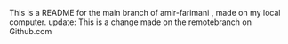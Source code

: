 This is a README for the main branch of amir-farimani , made on my local computer. 
update: This is a change made on the remotebranch on Github.com
